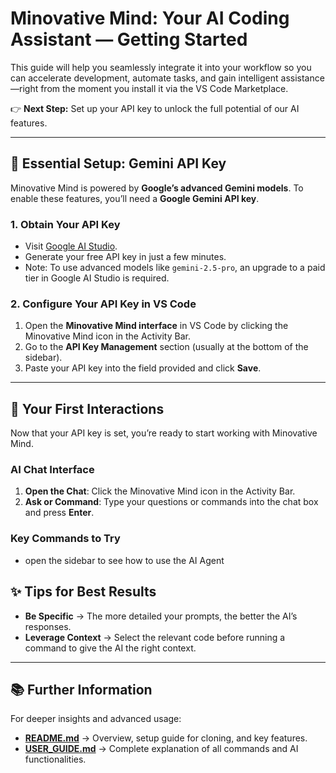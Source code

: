 # Minovative Mind: Your AI Coding Assistant — Getting Started

This guide will help you seamlessly integrate it into your workflow so you can accelerate development, automate tasks, and gain intelligent assistance—right from the moment you install it via the VS Code Marketplace.

👉 **Next Step:** Set up your API key to unlock the full potential of our AI features.

---

## 🔑 Essential Setup: Gemini API Key

Minovative Mind is powered by **Google’s advanced Gemini models**. To enable these features, you’ll need a **Google Gemini API key**.

### 1. Obtain Your API Key

- Visit [Google AI Studio](https://aistudio.google.com/app/apikey).
- Generate your free API key in just a few minutes.
- Note: To use advanced models like `gemini-2.5-pro`, an upgrade to a paid tier in Google AI Studio is required.

### 2. Configure Your API Key in VS Code

1. Open the **Minovative Mind interface** in VS Code by clicking the Minovative Mind icon in the Activity Bar.
2. Go to the **API Key Management** section (usually at the bottom of the sidebar).
3. Paste your API key into the field provided and click **Save**.

---

## 👋 Your First Interactions

Now that your API key is set, you’re ready to start working with Minovative Mind.

### AI Chat Interface

1. **Open the Chat**: Click the Minovative Mind icon in the Activity Bar.
2. **Ask or Command**: Type your questions or commands into the chat box and press **Enter**.

### Key Commands to Try

- open the sidebar to see how to use the AI Agent

## ✨ Tips for Best Results

- **Be Specific** → The more detailed your prompts, the better the AI’s responses.
- **Leverage Context** → Select the relevant code before running a command to give the AI the right context.

---

## 📚 Further Information

For deeper insights and advanced usage:

- **[README.md](README.md)** → Overview, setup guide for cloning, and key features.
- **[USER_GUIDE.md](USER_GUIDE.md)** → Complete explanation of all commands and AI functionalities.
